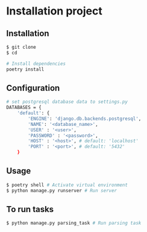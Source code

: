 # Installation project

## Installation

```bash
$ git clone
$ cd

# Install dependencies
poetry install
```

## Configuration

```bash
# set postgresql database data to settings.py
DATABASES = {
    'default': {
        'ENGINE': 'django.db.backends.postgresql',
        'NAME': '<database_name>',
        'USER' : '<user>',
        'PASSWORD' : '<password>',
        'HOST' : '<host>', # default: 'localhost'
        'PORT' : '<port>', # default: '5432'
    }
```

## Usage

```bash
$ poetry shell # Activate virtual environment
$ python manage.py runserver # Run server
```

## To run tasks

```bash
$ python manage.py parsing_task # Run parsing task 
```